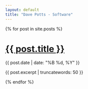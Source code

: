 ```yaml
---
layout: default
title: "Dave Potts - Software"
---
```


<div class="articles-list">
    {% for post in site.posts %}
        <h1 class="entry-title"><a href="{{ post.url }}">{{ post.title }}</a></h1>
        <p>{{ post.date | date: "%B %d, %Y" }}</p>
        <p>{{ post.excerpt | truncatewords: 50 }}</p>
    {% endfor %}

